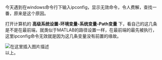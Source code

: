 






今天遇到在windows命令行下输入ipconfig，显示无效命令，令人费解，查找一番，原来是这个原因。


打开计算机的 **高级系统设置-环境变量-系统变量-Path变量** 下，看自己的这几条是不是在最前端，就类似于MATLAB的路径设置一样，在最前端的最先被执行，这里ipconfig命令无效就是因为这几条变量没有前置的缘故。


![在这里插入图片描述](https://img-blog.csdnimg.cn/20210625150458204.png?x-oss-process=image/watermark,type_ZmFuZ3poZW5naGVpdGk,shadow_10,text_aHR0cHM6Ly9ibG9nLmNzZG4ubmV0L3FxXzQwMzQ0Nzkw,size_16,color_FFFFFF,t_70)  
 以上。





